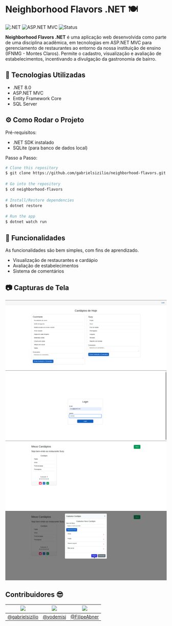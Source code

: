 # Neighborhood Flavors .NET 🍽️
![.NET](https://img.shields.io/badge/.NET-8.0-blueviolet)
![ASP.NET MVC](https://img.shields.io/badge/ASP.NET-MVC-blue)
![Status](https://img.shields.io/badge/Status-Em%20Desenvolvimento-yellow)

**Neighborhood Flavors .NET** é uma aplicação web desenvolvida como parte de uma disciplina acadêmica, em tecnologias em ASP.NET MVC para gerenciamento de restaurantes ao entorno da nossa instituição de ensino (IFNMG - Montes Claros).
Permite o cadastro, visualização e avaliação de estabelecimentos, incentivando a divulgação da gastronomia de bairro.

## 🚀 Tecnologias Utilizadas
- .NET 8.0
- ASP.NET MVC
- Entity Framework Core
- SQL Server


## ⚙️ Como Rodar o Projeto
Pré-requisitos:
- .NET SDK instalado
- SQLite (para banco de dados local)

Passo a Passo:
   ```bash
   # Clone this repository
   $ git clone https://github.com/gabrielsizilio/neighborhood-flavors.git

   # Go into the repository
   $ cd neighborhood-flavors

   # Install/Restore dependencies
   $ dotnet restore

   # Run the app
   $ dotnet watch run
   ```

## 🎯 Funcionalidades
As funcionalidades são bem simples, com fins de aprendizado.

- Visualização de restaurantes e cardápio
- Avaliação de estabelecimentos
- Sistema de comentários

## 📷 Capturas de Tela
![Logo da Aplicação](./images/Screenshot_1.png)
![Logo da Aplicação](./images/Screenshot_2.png)
![Logo da Aplicação](./images/Screenshot_3.png)
![Logo da Aplicação](./images/Screenshot_4.png)

## Contribuidores 😎

| <img src="https://github.com/gabrielsizilio.png" width="60px;"/> | <img src="https://github.com/yodemisj.png" width="60px;"/> | <img src="https://github.com/filipeAbner.png" width="60px;"/> |
|:---:|:---:|:---:|
| [@gabrielsizilio](https://github.com/gabrielsizilio) | [@yodemisj](https://github.com/yodemisj) | [@FilipeAbner](https://github.com/FilipeAbner) |
